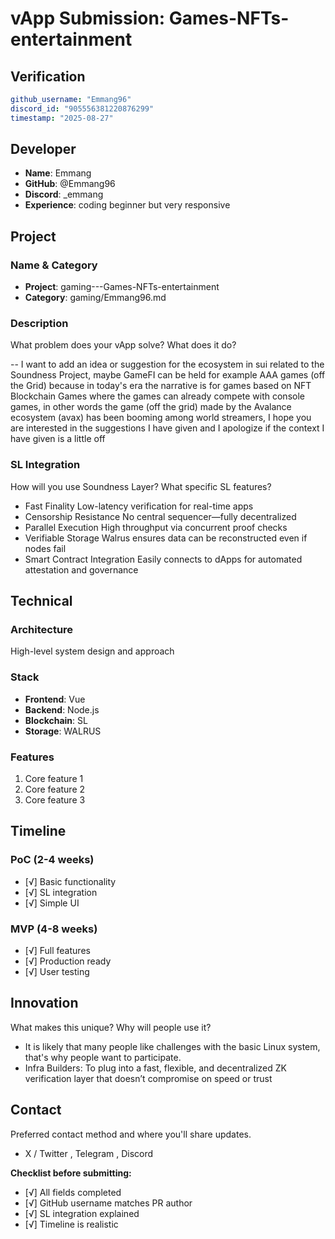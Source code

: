# vApp Submission: Games-NFTs-entertainment

## Verification
```yaml
github_username: "Emmang96"
discord_id: "905556381220876299"
timestamp: "2025-08-27"
```

## Developer
- **Name**: Emmang
- **GitHub**: @Emmang96
- **Discord**: _emmang
- **Experience**: coding beginner but very responsive

## Project

### Name & Category
- **Project**: gaming---Games-NFTs-entertainment
- **Category**: gaming/Emmang96.md

### Description
What problem does your vApp solve? What does it do?

-- I want to add an idea or suggestion for the ecosystem in sui related to the Soundness Project, maybe GameFI can be held for example AAA games (off the Grid) because in today's era the narrative is for games based on NFT Blockchain Games where the games can already compete with console games, in other words the game (off the grid) made by the Avalance ecosystem (avax) has been booming among world streamers, I hope you are interested in the suggestions I have given and I apologize if the context I have given is a little off



### SL Integration  
How will you use Soundness Layer? What specific SL features?

- Fast Finality Low-latency verification for real-time apps
- Censorship Resistance No central sequencer—fully decentralized
- Parallel Execution High throughput via concurrent proof checks
- Verifiable Storage Walrus ensures data can be reconstructed even if nodes fail
- Smart Contract Integration Easily connects to dApps for automated attestation and governance

## Technical

### Architecture
High-level system design and approach

### Stack
- **Frontend**: Vue
- **Backend**: Node.js  
- **Blockchain**: SL
- **Storage**: WALRUS

### Features
1. Core feature 1
2. Core feature 2  
3. Core feature 3

## Timeline

### PoC (2-4 weeks)
- [√] Basic functionality
- [√] SL integration
- [√] Simple UI

### MVP (4-8 weeks)  
- [√] Full features
- [√] Production ready
- [√] User testing

## Innovation
What makes this unique? Why will people use it?

- It is likely that many people like challenges with the basic Linux system, that's why people want to participate.
- Infra Builders: To plug into a fast, flexible, and decentralized ZK verification layer that doesn’t compromise on speed or trust


## Contact
Preferred contact method and where you'll share updates.

- X / Twitter , Telegram , Discord

**Checklist before submitting:**
- [√] All fields completed
- [√] GitHub username matches PR author  
- [√] SL integration explained
- [√] Timeline is realistic
